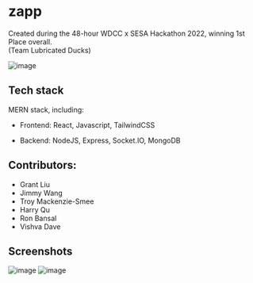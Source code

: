 # zapp

Created during the 48-hour WDCC x SESA Hackathon 2022, winning 1st Place overall.  
(Team Lubricated Ducks)

![image](https://user-images.githubusercontent.com/100253339/181872178-8c1a6e51-7e0a-46d4-883c-96711d65b04f.png)

## Tech stack
MERN stack, including:

- Frontend: React, Javascript, TailwindCSS

- Backend: NodeJS, Express, Socket.IO, MongoDB

## Contributors:
- Grant Liu
- Jimmy Wang
- Troy Mackenzie-Smee
- Harry Qu
- Ron Bansal
- Vishva Dave

## Screenshots

![image](https://user-images.githubusercontent.com/100253339/181872299-accb5de5-c33e-40bd-80e7-8bada1bda437.png)
![image](https://user-images.githubusercontent.com/100253339/181872280-06971107-150c-4b00-9f40-1cdd6cd2d3b4.png)
